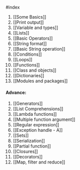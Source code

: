 #index

1. [[Some Basics]]
2. [[Print output]]
3. [[Variable and types]]
4. [[Lists]]
5. [[Basic Operators]]
6. [[String format]]
7. [[Basic String operation]]
8. [[Conditions]]
9. [[Loops]]
10. [[Functions]]
11. [[Class and objects]]
12. [[Dictionaries]]
13. [[Modules and packages]]

#### Advance:
1. [[Generators]]
2. [[List Comprehensions]]
3. [[Lambda functions]]
4. [[Multiple function argument]]
5. [[Regular expression]]
6. [[Exception handle - A]]
7. [[Sets]]
8. [[Serialization]]
9. [[Partial function]]
10. [[Closures]]
11. [[Decorators]]
12. [[Map, filter and reduce]] 